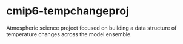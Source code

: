 # cmip6-tempchangeproj
Atmospheric science project focused on building a data structure of temperature changes across the model ensemble.
